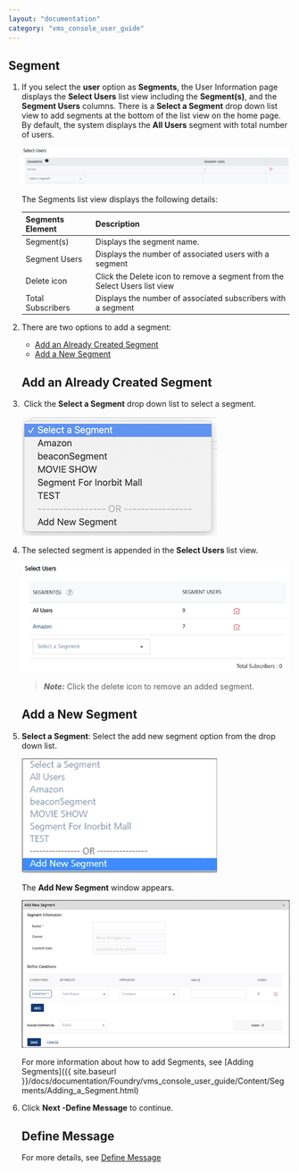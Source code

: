 ```yaml
---
layout: "documentation"
category: "vms_console_user_guide"
---
```

                            


Segment
-------

1.  If you select the **user** option as **Segments**, the User Information page displays the **Select Users** list view including the **Segment(s)**, and the **Segment Users** columns. There is a **Select a Segment** drop down list view to add segments at the bottom of the list view on the home page. By default, the system displays the **All Users** segment with total number of users.
    
    ![](../Resources/Images/Engagement/Adhoc/SMS_Message/smshomesubs_600x85.png)
    
    The Segments list view displays the following details:  
    
    | Segments Element | Description |
    | --- | --- |
    | Segment(s) | Displays the segment name. |
    | Segment Users | Displays the number of associated users with a segment |
    | Delete icon | Click the Delete icon to remove a segment from the Select Users list view |
    | Total Subscribers | Displays the number of associated subscribers with a segment |
    
2.  There are two options to add a segment:
    
    *   [Add an Already Created Segment](#add-an-already-created-segment)
    *   [Add a New Segment](#add-a-new-segment)
    
    Add an Already Created Segment
    ------------------------------
    
3.   Click the **Select a Segment** drop down list to select a segment.
    
    ![](../Resources/Images/Engagement/Adhoc/Push_Message/selsegddlist.png)
    
4.  The selected segment is appended in the **Select Users** list view.
    
    ![](../Resources/Images/Engagement/Adhoc/Push_Message/ebaysegment_599x113.png)
    
    > **_Note:_** Click the delete icon to remove an added segment.
    
    Add a New Segment
    -----------------
    
5.  **Select a Segment**: Select the add new segment option from the drop down list.
    
    ![](../Resources/Images/Engagement/Adhoc/Push_Message/addnewsegmentddlist.png)
    
    The **Add New Segment** window appears.
    
    ![](../Resources/Images/Engagement/Adhoc/Push_Message/addsegmentwindow_597x328.png)
    
    For more information about how to add Segments, see [Adding Segments]({{ site.baseurl }}/docs/documentation/Foundry/vms_console_user_guide/Content/Segments/Adding_a_Segment.html)
    
6.  Click **Next -Define Message** to continue.
    
    Define Message
    --------------
    
    For more details, see [Define Message](General_Channel_Type_SMS_Message.html#define-message)
